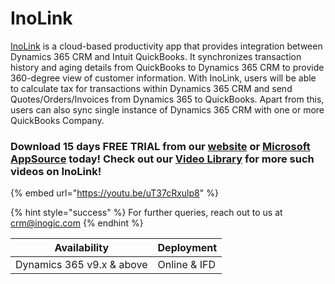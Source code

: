 # InoLink

[InoLink](https://www.inogic.com/product/integrations/inolink-quickbooks-microsoft-dynamics-crm) is a cloud-based productivity app that provides integration between Dynamics 365 CRM and Intuit QuickBooks. It synchronizes transaction history and aging details from QuickBooks to Dynamics 365 CRM to provide 360-degree view of customer information. With InoLink, users will be able to calculate tax for transactions within Dynamics 365 CRM and send Quotes/Orders/Invoices from Dynamics 365 to QuickBooks. Apart from this, users can also sync single instance of Dynamics 365 CRM with one or more QuickBooks Company.

### Download 15 days FREE TRIAL from our [website](https://www.inogic.com/product/integrations/inolink-quickbooks-microsoft-dynamics-crm) or [Microsoft AppSource](https://appsource.microsoft.com/en-us/product/dynamics-365/inogic.e320f205-5436-418e-b292-d01417c32312?tab=Overview) today! Check out our [Video Library](https://www.youtube.com/channel/UCM4V7ousgLSu1hbOEv4DUuQ?sub\_confirmation=1) for more such videos on InoLink!

{% embed url="https://youtu.be/uT37cRxulp8" %}

{% hint style="success" %}
For further queries, reach out to us at [crm@inogic.com](mailto:crm@inogic.com)
{% endhint %}

| Availability              | Deployment   |
| ------------------------- | ------------ |
| Dynamics 365 v9.x & above | Online & IFD |

